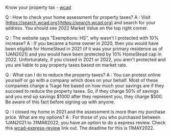 Know your property tax - [wcad](https://search.wcad.org)

Q : How to check your home assessment for property taxes?
A : Visit [https://search.wcad.org](https://search.wcad.org) and search for your address.
You should see 2022 Market Value on the top right corner.


Q : The website says "Exemptions: HS", why wasn't I protected with 10% increase?
A : If you became a home owner in 2020, then you would have been eligible for HomeStead in 2021 (if it was your primary residence as of 1JAN2021) and you would have been protected by 10% HomeStead cap in 2022.
Unfortunately, if you closed in 2021 or 2022, you aren't protected and you are liable to pay property taxes based on market rate.


Q : What can I do to reduce the property taxes?
A : You can protest online yourself or go with a company which does on your behalf. Most of these companies charge a %age fee based on how much your savings are if they succeed to reduce the property taxes. So, if they charge 50% of savings and you end up savings $1000 after they represent you, they charge $500. Be aware of this fact before signing up with anyone.


Q : I closed my home in 2021 and the assessment is more than my purchase price. What are my options?
A : For those of you who purchased between 1JAN2021 to 31MAR2022, you have an option to do a express review. Check this [wcad-express-review](https://www.wcad.org/express-review-for-new-property-purchases) link out. The deadline for this is 11MAY2022.
